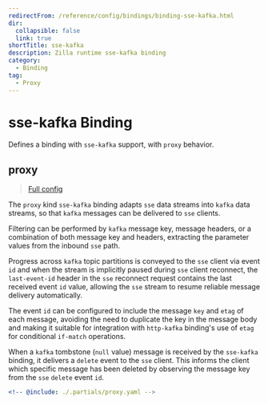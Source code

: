 ```yaml
---
redirectFrom: /reference/config/bindings/binding-sse-kafka.html
dir:
  collapsible: false
  link: true
shortTitle: sse-kafka
description: Zilla runtime sse-kafka binding
category:
  - Binding
tag:
  - Proxy
---
```


# sse-kafka Binding

Defines a binding with `sse-kafka` support, with `proxy` behavior.

## proxy

> [Full config](./proxy.md)

The `proxy` kind `sse-kafka` binding adapts `sse` data streams into `kafka` data streams, so that `kafka` messages can be delivered to `sse` clients.

Filtering can be performed by `kafka` message key, message headers, or a combination of both message key and headers, extracting the parameter values from the inbound `sse` path.

Progress across `kafka` topic partitions is conveyed to the `sse` client via event `id` and when the stream is implicitly paused during `sse` client reconnect, the `last-event-id` header in the `sse` reconnect request contains the last received event `id` value, allowing the `sse` stream to resume reliable message delivery automatically.

The event `id` can be configured to include the message `key` and `etag` of each message, avoiding the need to duplicate the key in the message body and making it suitable for integration with `http-kafka` binding's use of `etag` for conditional `if-match` operations.

When a `kafka` tombstone (`null` value) message is received by the `sse-kafka` binding, it delivers a `delete` event to the `sse` client. This informs the client which specific message has been deleted by observing the message key from the `sse` `delete` event `id`.

```yaml {3}
<!-- @include: ./.partials/proxy.yaml -->
```
